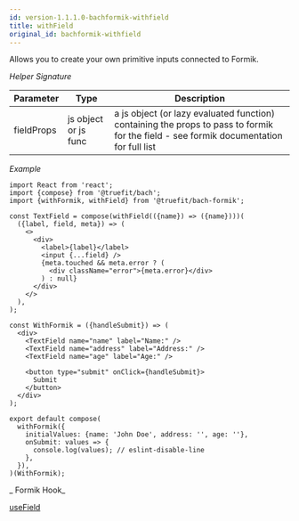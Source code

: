 ```yaml
---
id: version-1.1.1.0-bachformik-withfield
title: withField
original_id: bachformik-withfield
---
```


Allows you to create your own primitive inputs connected to Formik.

_Helper Signature_

| Parameter  | Type                 | Description                                                                                                                            |
| ---------- | -------------------- | -------------------------------------------------------------------------------------------------------------------------------------- |
| fieldProps | js object or js func | a js object (or lazy evaluated function) containing the props to pass to formik for the field - see formik documentation for full list |

_Example_

```
import React from 'react';
import {compose} from '@truefit/bach';
import {withFormik, withField} from '@truefit/bach-formik';

const TextField = compose(withField(({name}) => ({name})))(
  ({label, field, meta}) => (
    <>
      <div>
        <label>{label}</label>
        <input {...field} />
        {meta.touched && meta.error ? (
          <div className="error">{meta.error}</div>
        ) : null}
      </div>
    </>
  ),
);

const WithFormik = ({handleSubmit}) => (
  <div>
    <TextField name="name" label="Name:" />
    <TextField name="address" label="Address:" />
    <TextField name="age" label="Age:" />

    <button type="submit" onClick={handleSubmit}>
      Submit
    </button>
  </div>
);

export default compose(
  withFormik({
    initialValues: {name: 'John Doe', address: '', age: ''},
    onSubmit: values => {
      console.log(values); // eslint-disable-line
    },
  }),
)(WithFormik);
```

_ Formik Hook_

[useField](https://jaredpalmer.com/formik/docs/api/useField)